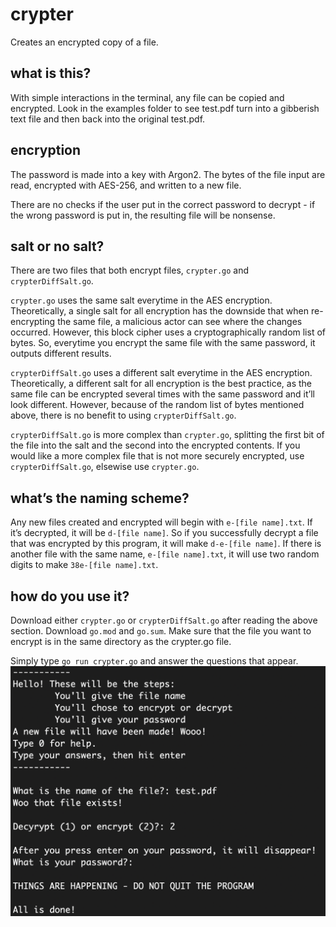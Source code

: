 # crypter
Creates an encrypted copy of a file. 

## what is this? 
With simple interactions in the terminal, any file can be copied and encrypted. 
Look in the examples folder to see test.pdf turn into a gibberish text file and then back into the original test.pdf. 

## encryption
The password is made into a key with Argon2. The bytes of the file input are read, encrypted with AES-256, and written to a new file. 

There are no checks if the user put in the correct password to decrypt - if the wrong password is put in, the resulting file will be nonsense. 

## salt or no salt?
There are two files that both encrypt files, `crypter.go` and `crypterDiffSalt.go`. 

`crypter.go` uses the same salt everytime in the AES encryption. Theoretically, a single salt for all encryption has the downside that when re-encrypting the same file, a malicious actor can see where the changes occurred. However, this block cipher uses a cryptographically random list of bytes. So, everytime you encrypt the same file with the same password, it outputs different results.

`crypterDiffSalt.go` uses a different salt everytime in the AES encryption. Theoretically, a different salt for all encryption is the best practice, as the same file can be encrypted several times with the same password and it’ll look different. However, because of the random list of bytes mentioned above, there is no benefit to using `crypterDiffSalt.go`. 

`crypterDiffSalt.go` is more complex than `crypter.go`, splitting the first bit of the file into the salt and the second into the encrypted contents. If you would like a more complex file that is not more securely encrypted, use `crypterDiffSalt.go`, elsewise use `crypter.go`. 

## what’s the naming scheme?
Any new files created and encrypted will begin with `e-[file name].txt`. If it’s decrypted, it will be `d-[file name]`. So if you successfully decrypt a file that was encrypted by this program, it will make `d-e-[file name]`. If there is another file with the same name, `e-[file name].txt`, it will use two random digits to make `38e-[file name].txt`. 

## how do you use it?
Download either `crypter.go` or `crypterDiffSalt.go` after reading the above section. Download `go.mod` and `go.sum`. Make sure that the file you want to encrypt is in the same directory as the crypter.go file. 

Simply type `go run crypter.go` and answer the questions that appear.
![Example of encrypting a file. Done in terminal interactions. First the user gives the file name (here is test.pdf). Then the user chooses to encrypt or decrypt (here encrypt is chosen). Then the user gives their password. The password is deleted from the terminal. Then the success message is printed](https://github.com/ksharnoff/crypter/blob/main/examples/encryption_example.png)
